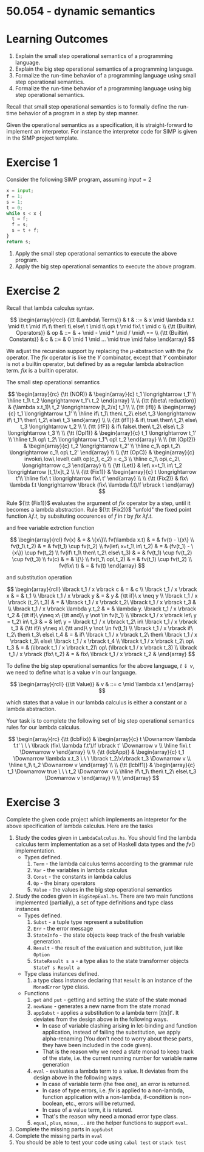 # 50.054 - dynamic semantics 

# Learning Outcomes 

1. Explain the small step operational semantics of a programming language.
1. Explain the big step operational semantics of a programming language.
1. Formalize the run-time behavior of a programming language using small step operational semantics.
1. Formalize the run-time behavior of a programming language using big step operational semantics.


Recall that small step operational semantics is to formally define the run-time behavior of a program in a step by step manner.

Given the operational semantics as a specification, it is straight-forward to implement an interpretor. For instance the interpretor code for SIMP is given in the SIMP project template.

# Exercise 1 

Consider the following SIMP program, assuming $input = 2$

```python
x = input;
f = 1;
s = 1;
t = 0;
while s < x {
  t = f;
  f = s;
  s = t + f;
}
return s;
```

1. Apply the small step operational semantics to execute the above program.
1. Apply the big step operational semantics to execute the above program.

# Exercise 2

Recall that lambda calculus syntax.

$$
\begin{array}{rccl}
 {\tt (Lambda\ Terms)} & t & ::= & x \mid \lambda x.t \mid t\ t \mid if\ t\ then\ t\ else\ t \mid t\ op\ t \mid fix\ t \mid c \\
 {\tt (Builtin\ Operators)} & op & ::= & + \mid - \mid * \mid / \mid\ == \\
 {\tt (Builtin\ Constants)} & c & ::= & 0 \mid 1 \mid ... \mid true \mid false 
\end{array}
$$

We adjust the recursion support by replacing the $\mu$-abstraction with the $fix$ operator. The $fix$ operator is like the $Y$ combinator, except that $Y$ combinator is not a builtin operator, but defined by as a regular lambda abstraction term. $fix$ is a builtin operator. 

The small step operational semantics


$$
\begin{array}{rc}
{\tt (NOR)} & \begin{array}{c}
                t_1 \longrightarrow t_1' \\ 
                \hline
                t_1\ t_2 \longrightarrow t_1'\ t_2
                \end{array}  \\ \\
{\tt (\beta\ reduction)} & (\lambda x.t_1)\ t_2 \longrightarrow [t_2/x] t_1
\\ \\
{\tt (ifI)} & 
  \begin{array}{c} 
    t_1 \longrightarrow t_1'  \\
    \hline
    if\ t_1\ then\ t_2\ else\ t_3 \longrightarrow if\ t_1'\ then\ t_2\ else\ t_3 
  \end{array} \\  \\
{\tt (ifT)} &  if\ true\ then\ t_2\ else\ t_3 \longrightarrow t_2 \\ \\
{\tt (ifF)} &  if\ false\ then\ t_2\ else\ t_3 \longrightarrow t_3  \\ \\
{\tt (OpI1)} & \begin{array}{c} 
                t_1 \longrightarrow t_1' \\ 
                \hline 
                t_1\ op\ t_2\  \longrightarrow t_1'\ op\ t_2 
                \end{array} \\ \\
{\tt (OpI2)} & \begin{array}{c} 
                t_2 \longrightarrow t_2' \\ 
                \hline 
                c_1\ op\ t_2\  \longrightarrow c_1\ op\ t_2' 
                \end{array} \\ \\
{\tt (OpC)} &  \begin{array}{c} 
                invoke\ low\ level\ call\  op(c_1, c_2) = c_3 \\ 
                \hline  
                c_1\ op\ c_2\  \longrightarrow c_3 
                \end{array} \\ \\
{\tt (Let)} & let\ x=t_1\ in\ t_2 \longrightarrow [t_1/x]t_2 \\ \\
{\tt (Fix1)} & \begin{array}{c}
               t \longrightarrow t'\\
               \hline
               fix\ t \longrightarrow fix\ t'
               \end{array}  \\ \\ 
{\tt (Fix2)} &  fix\ \lambda f.t \longrightarrow \lbrack (fix\ \lambda f.t)/f \rbrack t
\end{array}
$$

Rule ${\tt (Fix1)}$ evaluates the argument of $fix$ operator by a step, until it becomes a lambda abstraction.
Rule ${\tt (Fix2)}$ "unfold" the fixed point function $\lambda f.t$, by subsituting occurences of $f$ in $t$ by $fix\ \lambda f.t$.

and free variable extrction function

$$
\begin{array}{rcl}
fv(x) & = & \{x\}\\
fv(\lambda x.t) & = & fv(t) - \{x\} \\ 
fv(t_1\ t_2) & = & fv(t_1) \cup fv(t_2)  \\ 
fv(let\ x=t_1\ in\ t_2) & = & (fv(t_1) - \{x\}) \cup fv(t_2) \\
fv(if\ t_1\ then\ t_2\ else\ t_3) & = & fv(t_1) \cup fv(t_2) \cup fv(t_3) \\
fv(c) & = & \{\} \\ 
fv(t_1\ op\ t_2) & = & fv(t_1) \cup fv(t_2) \\ 
fv(fix\ t) & = & fv(t)
\end{array}
$$

and substitution operation

$$
\begin{array}{rcll}
 \lbrack t_1 / x \rbrack c & = & c \\ 
 \lbrack t_1 / x \rbrack x & = & t_1 \\
 \lbrack t_1 / x \rbrack y & = & y & {\tt if}\  x \neq y \\
 \lbrack t_1 / x \rbrack (t_2\ t_3) & = & \lbrack t_1 / x \rbrack t_2\ 
 \lbrack t_1 / x \rbrack t_3 & \\
 \lbrack t_1 / x \rbrack \lambda y.t_2 & = & \lambda y. \lbrack t_1 / x
 \rbrack t_2 & {\tt if}\  y\neq x\  {\tt and}\  y \not \in fv(t_1) \\ 
 \lbrack t_1 / x \rbrack let\ y = t_2\ in\ t_3 & = & let\ y = \lbrack t_1 / x \rbrack t_2\ in\ \lbrack t_1 / x \rbrack t_3 & {\tt if}\  y\neq x\  {\tt and}\  y \not \in fv(t_1) \\ 
  \lbrack t_1 / x \rbrack if\ t_2\ then\ t_3\ else\ t_4 & = & if\ \lbrack t_1 / x \rbrack t_2\ then\ \lbrack t_1 / x \rbrack t_3\ else\ \lbrack t_1 / x \rbrack t_4 \\ 
  \lbrack t_1 / x \rbrack t_2\ op\ t_3 & = & (\lbrack t_1 / x \rbrack t_2)\ op\ (\lbrack t_1 / x \rbrack t_3) \\ 
  \lbrack t_1 / x \rbrack (fix\ t_2) & = & fix\ \lbrack t_1 / x \rbrack t_2 &  
\end{array}
$$

To define the big step operational semantics for the above language, $t \Downarrow v$, we need to define what is a value $v$ in our language. 

$$
\begin{array}{rcll}
{(\tt Value)} & v & ::= c \mid \lambda x.t
\end{array}
$$

which states that a value in our lambda calculus is either a constant or a lambda abstraction.


Your task is to complete the following set of big step operational semantics rules for our lambda calculus.


$$
\begin{array}{rc}
{\tt (lcbFix)} & \begin{array}{c}
              t \Downarrow \lambda f.t' \ \ \ \lbrack (fix\ \lambda f.t')/f \rbrack t' \Downarrow v
              \\ \hline
              fix\ t \Downarrow v
              \end{array} \\ \\
{\tt (lcbApp)} & \begin{array}{c}
              t_1 \Downarrow \lambda x.t_3 \ \ \  \lbrack t_2/x\rbrack t_3 \Downarrow v
              \\ \hline 
              t_1\ t_2 \Downarrow v
              \end{array} \\ \\
{\tt (lcbIf1)} & \begin{array}{c}
                 t_1 \Downarrow true \ \ \ t_2 \Downarrow v
                 \\ \hline
                 if\ t_1\ then\ t_2\ else\ t_3 \Downarrow v
                 \end{array} \\ \\
\end{array}
$$

# Exercise 3

Complete the given code project which implements an intepretor for the above specification of lambda calculus.
Here are the tasks

1. Study the codes given in `LambdaCalculus.hs`. You should find the lambda calculus term implementation as a set of Haskell data types and the $fv()$ implementation.
    * Types defined.
      1. `Term` - the lambda calculus terms according to the grammar rule
      1. `Var`  - the variables in lambda calculus
      1. `Const` - the constants in lambda calclus
      1. `Op` - the binary operators
      1. `Value` - the values in the big step operational semantics
1. Study the codes given in `BigStepEval.hs`. There are two main functions implemented (partially), a set of type definitions and type class instances
    * Types defined.
        1. `Subst` - a tuple type represent a substitution
        1. `Err` - the error message
        1. `StateInfo` - the state objects keep track of the fresh variable generation.
        1. `Result` - the result of the evaluation and subtitution, just like `Option`
        1. `StateResult s a` - a type alias to the state transformer objects `StateT s Result a`
    * Type class instances defined.
        1.  a type class instance declaring that `Result` is an instance of the `MonadError` type class.
    * Functions
        1. `get` and `put` - getting and setting the state of the state monad
        1. `newName` - generates a new name from the state monad
        1. `appSubst` - applies a substitution to a lambda term $[t/x]t'$. It deviates from the design above in the following ways.
            * In case of variable clashing arising in let-binding and function application, instead of failing the substitution, we apply alpha-renaming (You don't need to worry about these parts, they have been included in the code given).
            * That is the reason why we need a state monad to keep track of the state, i.e. the current running number for variable name generation
        1. `eval` - evaluates a lambda term to a value. It deviates from the design above in the following ways.
            * In case of variable term (the free one), an error is returned.
            * In case of type errors, i.e. $fix$ is applied to a non-lambda, function application with a non-lambda, if-condition is non-boolean, etc., errors will be returned.
            * In case of a value term, it is retured.
            * That's the reason why need a monad error type class.
        1. `equal`, `plus`, `minus`, ... are the helper functions to support `eval`.
1. Complete the missing parts in `appSubst` 
1. Complete the missing parts in `eval`
1. You should be able to test your code using `cabal test` or `stack test`

